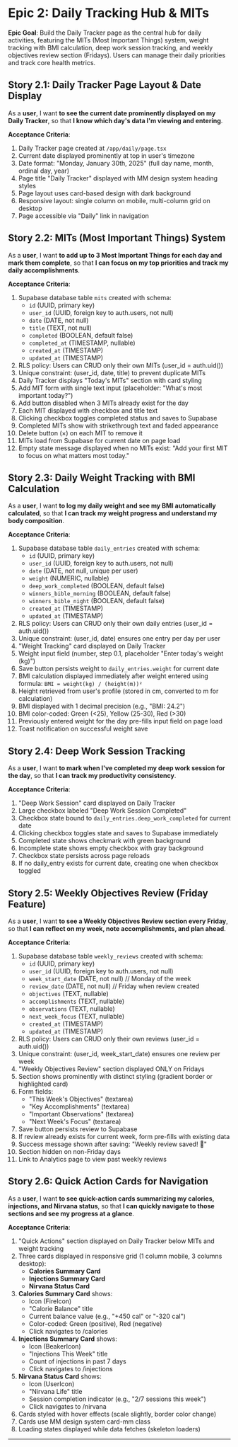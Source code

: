 # Epic 2: Daily Tracking Hub & MITs

**Epic Goal**: Build the Daily Tracker page as the central hub for daily activities, featuring the MITs (Most Important Things) system, weight tracking with BMI calculation, deep work session tracking, and weekly objectives review section (Fridays). Users can manage their daily priorities and track core health metrics.

## Story 2.1: Daily Tracker Page Layout & Date Display

As a **user**,
I want **to see the current date prominently displayed on my Daily Tracker**,
so that **I know which day's data I'm viewing and entering**.

**Acceptance Criteria**:

1. Daily Tracker page created at `/app/daily/page.tsx`
2. Current date displayed prominently at top in user's timezone
3. Date format: "Monday, January 30th, 2025" (full day name, month, ordinal day, year)
4. Page title "Daily Tracker" displayed with MM design system heading styles
5. Page layout uses card-based design with dark background
6. Responsive layout: single column on mobile, multi-column grid on desktop
7. Page accessible via "Daily" link in navigation

## Story 2.2: MITs (Most Important Things) System

As a **user**,
I want **to add up to 3 Most Important Things for each day and mark them complete**,
so that **I can focus on my top priorities and track my daily accomplishments**.

**Acceptance Criteria**:

1. Supabase database table `mits` created with schema:
   - `id` (UUID, primary key)
   - `user_id` (UUID, foreign key to auth.users, not null)
   - `date` (DATE, not null)
   - `title` (TEXT, not null)
   - `completed` (BOOLEAN, default false)
   - `completed_at` (TIMESTAMP, nullable)
   - `created_at` (TIMESTAMP)
   - `updated_at` (TIMESTAMP)
2. RLS policy: Users can CRUD only their own MITs (user_id = auth.uid())
3. Unique constraint: (user_id, date, title) to prevent duplicate MITs
4. Daily Tracker displays "Today's MITs" section with card styling
5. Add MIT form with single text input (placeholder: "What's most important today?")
6. Add button disabled when 3 MITs already exist for the day
7. Each MIT displayed with checkbox and title text
8. Clicking checkbox toggles completed status and saves to Supabase
9. Completed MITs show with strikethrough text and faded appearance
10. Delete button (×) on each MIT to remove it
11. MITs load from Supabase for current date on page load
12. Empty state message displayed when no MITs exist: "Add your first MIT to focus on what matters most today."

## Story 2.3: Daily Weight Tracking with BMI Calculation

As a **user**,
I want **to log my daily weight and see my BMI automatically calculated**,
so that **I can track my weight progress and understand my body composition**.

**Acceptance Criteria**:

1. Supabase database table `daily_entries` created with schema:
   - `id` (UUID, primary key)
   - `user_id` (UUID, foreign key to auth.users, not null)
   - `date` (DATE, not null, unique per user)
   - `weight` (NUMERIC, nullable)
   - `deep_work_completed` (BOOLEAN, default false)
   - `winners_bible_morning` (BOOLEAN, default false)
   - `winners_bible_night` (BOOLEAN, default false)
   - `created_at` (TIMESTAMP)
   - `updated_at` (TIMESTAMP)
2. RLS policy: Users can CRUD only their own daily entries (user_id = auth.uid())
3. Unique constraint: (user_id, date) ensures one entry per day per user
4. "Weight Tracking" card displayed on Daily Tracker
5. Weight input field (number, step 0.1, placeholder "Enter today's weight (kg)")
6. Save button persists weight to `daily_entries.weight` for current date
7. BMI calculation displayed immediately after weight entered using formula: `BMI = weight(kg) / (height(m))²`
8. Height retrieved from user's profile (stored in cm, converted to m for calculation)
9. BMI displayed with 1 decimal precision (e.g., "BMI: 24.2")
10. BMI color-coded: Green (<25), Yellow (25-30), Red (>30)
11. Previously entered weight for the day pre-fills input field on page load
12. Toast notification on successful weight save

## Story 2.4: Deep Work Session Tracking

As a **user**,
I want **to mark when I've completed my deep work session for the day**,
so that **I can track my productivity consistency**.

**Acceptance Criteria**:

1. "Deep Work Session" card displayed on Daily Tracker
2. Large checkbox labeled "Deep Work Session Completed"
3. Checkbox state bound to `daily_entries.deep_work_completed` for current date
4. Clicking checkbox toggles state and saves to Supabase immediately
5. Completed state shows checkmark with green background
6. Incomplete state shows empty checkbox with gray background
7. Checkbox state persists across page reloads
8. If no daily_entry exists for current date, creating one when checkbox toggled

## Story 2.5: Weekly Objectives Review (Friday Feature)

As a **user**,
I want **to see a Weekly Objectives Review section every Friday**,
so that **I can reflect on my week, note accomplishments, and plan ahead**.

**Acceptance Criteria**:

1. Supabase database table `weekly_reviews` created with schema:
   - `id` (UUID, primary key)
   - `user_id` (UUID, foreign key to auth.users, not null)
   - `week_start_date` (DATE, not null) // Monday of the week
   - `review_date` (DATE, not null) // Friday when review created
   - `objectives` (TEXT, nullable)
   - `accomplishments` (TEXT, nullable)
   - `observations` (TEXT, nullable)
   - `next_week_focus` (TEXT, nullable)
   - `created_at` (TIMESTAMP)
   - `updated_at` (TIMESTAMP)
2. RLS policy: Users can CRUD only their own reviews (user_id = auth.uid())
3. Unique constraint: (user_id, week_start_date) ensures one review per week
4. "Weekly Objectives Review" section displayed ONLY on Fridays
5. Section shows prominently with distinct styling (gradient border or highlighted card)
6. Form fields:
   - "This Week's Objectives" (textarea)
   - "Key Accomplishments" (textarea)
   - "Important Observations" (textarea)
   - "Next Week's Focus" (textarea)
7. Save button persists review to Supabase
8. If review already exists for current week, form pre-fills with existing data
9. Success message shown after saving: "Weekly review saved! 🎉"
10. Section hidden on non-Friday days
11. Link to Analytics page to view past weekly reviews

## Story 2.6: Quick Action Cards for Navigation

As a **user**,
I want **to see quick-action cards summarizing my calories, injections, and Nirvana status**,
so that **I can quickly navigate to those sections and see my progress at a glance**.

**Acceptance Criteria**:

1. "Quick Actions" section displayed on Daily Tracker below MITs and weight tracking
2. Three cards displayed in responsive grid (1 column mobile, 3 columns desktop):
   - **Calories Summary Card**
   - **Injections Summary Card**
   - **Nirvana Status Card**
3. **Calories Summary Card** shows:
   - Icon (FireIcon)
   - "Calorie Balance" title
   - Current balance value (e.g., "+450 cal" or "-320 cal")
   - Color-coded: Green (positive), Red (negative)
   - Click navigates to /calories
4. **Injections Summary Card** shows:
   - Icon (BeakerIcon)
   - "Injections This Week" title
   - Count of injections in past 7 days
   - Click navigates to /injections
5. **Nirvana Status Card** shows:
   - Icon (UserIcon)
   - "Nirvana Life" title
   - Session completion indicator (e.g., "2/7 sessions this week")
   - Click navigates to /nirvana
6. Cards styled with hover effects (scale slightly, border color change)
7. Cards use MM design system card-mm class
8. Loading states displayed while data fetches (skeleton loaders)

---
